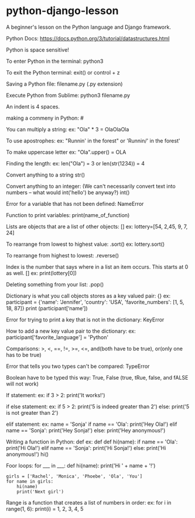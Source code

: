 # python-django-lesson
A beginner's lesson on the Python language and Django framework.

Python Docs: https://docs.python.org/3/tutorial/datastructures.html

Python is space sensitive!

To enter Python in the terminal: 
    python3

To exit the Python terminal:
    exit() or control + z

Saving a Python file:
    filename.py (.py extension)

Execute Python from Sublime:
    python3 filename.py

An indent is 4 spaces.

making a commeny in Python:
    #

You can multiply a string:
    ex: "Ola" * 3 = OlaOlaOla

To use apostrophes:
   ex: "Runnin' in the forest" or 'Runnin/' in the forest'

To make uppercase letter
   ex: "Ola".upper() = OLA

Finding the length:
   ex: len("Ola") = 3  or len(str(1234)) = 4

Convert anything to a string
    str()

Convert anything to an integer: (We can't necessarily convert text into numbers – what would int('hello') be anyway?)
    int()

Error for a variable that has not been defined:
    NameError

Function to print variables:
    print(name_of_function)

Lists are objects that are a list of other objects:
    []  ex: lottery=[54, 2,45, 9, 7, 24]

To rearrange from lowest to highest value:
    .sort()  ex: lottery.sort()

To rearrange from highest to lowest:
    .reverse()

Index is the number that says where in a list an item occurs. This starts at 0 as well.
    [] ex: print(lottery[0])

Deleting something from your list: 
    .pop()

Dictionary is what you call objects stores as a key valued pair:
    {} ex: participant = {'name': 'Jennifer', 'country': 'USA', 'favorite_numbers': [1, 5, 18, 87]}
    print (participant[‘name’])

Error for trying to print a key that is not in the dictionary:
    KeyError

How to add a new key value pair to the dictionary:
    ex: participant['favorite_language'] = 'Python'

Comparisons:
    >, <, ==, !=, >=, <=, and(both have to be true), or(only one has to be true)

Error that tells you two types can't be compared:
    TypeError

Boolean have to be typed this way:
    True, False (true, tRue, false, and fALSE will not work)

If statement:
    ex: if 3 > 2:
            print('It works!')

if else statement:
    ex: if 5 > 2:
            print('5 is indeed greater than 2')
        else:
            print('5 is not greater than 2')

elif statement:
    ex: name = 'Sonja'
        if name == 'Ola':
            print('Hey Ola!')
        elif name == 'Sonja':
            print('Hey Sonja!')
        else:
            print('Hey anonymous!')

Writing a function in Python:
    def  ex: def
            def hi(name):
                if name == 'Ola':
                    print('Hi Ola!')
                elif name == 'Sonja':
                    print('Hi Sonja!')
                else:
                    print('Hi anonymous!')
    hi()

Foor loops:
    for ___ in ___:
        def hi(name):
        print('Hi ' + name + '!')

    girls = ['Rachel', 'Monica', 'Phoebe', 'Ola', 'You']
    for name in girls:
        hi(name)
        print('Next girl')

Range is a function that creates a list of numbers in order:
    ex: for i in range(1, 6):
        print(i) = 1, 2, 3, 4, 5


